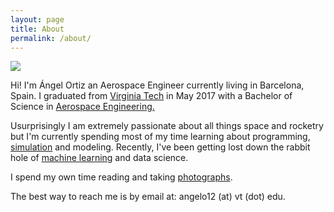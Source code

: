 ```yaml
---
layout: page
title: About
permalink: /about/
---
```


<img class="col one right" src="/img/prof_pic.jpg">
<p>
Hi! I'm Ángel Ortiz an Aerospace Engineer currently living in Barcelona, Spain. I graduated from <a href="https://vt.edu/" target="blank">Virginia Tech</a> in May 2017 with a Bachelor of Science in <a href="https://www.aoe.vt.edu/" target="blank">Aerospace Engineering.</a>
<p/>
<p/>
Usurprisingly I am extremely passionate about all things space and rocketry but I'm currently spending most of my time learning about programming, <a href="https://github.com/Angelo1211/selfDrivingSimTest" target="blank">simulation</a> and modeling. Recently, I've been getting lost down the rabbit hole of <a href="https://github.com/Angelo1211/Statoil-Project" target="blank">machine learning</a> and data science.
<p/>
<p/>
I spend my own time reading and taking <a href="https://www.instagram.com/angel_11/" target="blank">photographs</a>. 

<br/>
<span class="contacticon center">
	<a href="mailto:angelo12@vt.edu"><i class="fa fa-envelope-square"></i></a>
	<a href="https://github.com/Angelo1211" target="_blank"><i class="fa fa-github-square"></i></a>
	<a href="https://www.linkedin.com/in/angelortizelguero/" target="_blank"><i class="fa fa-linkedin-square"></i></a>
	<a href="https://twitter.com/theangelortiz" target="_blank"><i class="fa fa-twitter-square"></i></a>
</span>
<div class="col two caption">
	The best way to reach me is by email at: angelo12 (at) vt (dot) edu.
</div>

